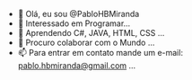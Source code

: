 - 👋 Olá, eu sou @PabloHBMiranda
- 👀 Interessado em Programar... 
- 🌱 Aprendendo C#, JAVA, HTML, CSS ... 
- 💞️ Procuro colaborar com o Mundo ...
- 📫 Para entrar em contato mande um e-mail: pablo.hbmiranda@gmail.com ...

<!---
PabloHBMiranda/PabloHBMiranda is a ✨ special ✨ repository because its `README.md` (this file) appears on your GitHub profile.
You can click the Preview link to take a look at your changes.
--->
